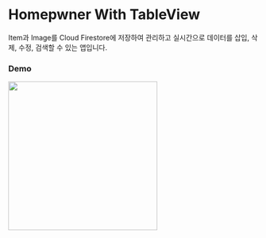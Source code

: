 # Homepwner With TableView

Item과 Image를 Cloud Firestore에 저장하여 관리하고 실시간으로 데이터를 삽입, 삭제, 수정, 검색할 수 있는 앱입니다.

### Demo

<img src="https://user-images.githubusercontent.com/56067179/114392803-3e911680-9bd4-11eb-9f21-b05acb66cf7c.gif" width="300"/>

